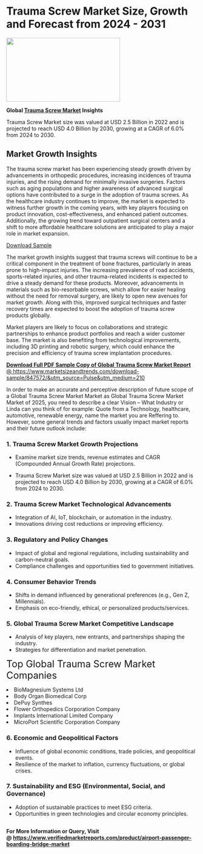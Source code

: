 <H1>Trauma Screw Market Size, Growth and Forecast from 2024 - 2031</H1><img class="aligncenter size-medium wp-image-584254" src="https://thirdeyenews.in/wp-content/uploads/2024/09/Global-Market-Research-300x168.jpeg" alt="" width="300" height="168" /><p><strong>Global&nbsp;<a href="https://www.marketsizeandtrends.com/download-sample/847572/&amp;utm_source=Pulse&amp;utm_medium=210">Trauma Screw Market</a> Insights</strong></p><p>Trauma Screw Market size was valued at USD 2.5 Billion in 2022 and is projected to reach USD 4.0 Billion by 2030, growing at a CAGR of 6.0% from 2024 to 2030.</p><p><h2>Market Growth Insights</h2> <p>The trauma screw market has been experiencing steady growth driven by advancements in orthopedic procedures, increasing incidences of trauma injuries, and the rising demand for minimally invasive surgeries. Factors such as aging populations and higher awareness of advanced surgical options have contributed to a surge in the adoption of trauma screws. As the healthcare industry continues to improve, the market is expected to witness further growth in the coming years, with key players focusing on product innovation, cost-effectiveness, and enhanced patient outcomes. Additionally, the growing trend toward outpatient surgical centers and a shift to more affordable healthcare solutions are anticipated to play a major role in market expansion.</p> <p><a href="#">Download Sample</a></p> <p>The market growth insights suggest that trauma screws will continue to be a critical component in the treatment of bone fractures, particularly in areas prone to high-impact injuries. The increasing prevalence of road accidents, sports-related injuries, and other trauma-related incidents is expected to drive a steady demand for these products. Moreover, advancements in materials such as bio-resorbable screws, which allow for easier healing without the need for removal surgery, are likely to open new avenues for market growth. Along with this, improved surgical techniques and faster recovery times are expected to boost the adoption of trauma screw products globally.</p> <p>Market players are likely to focus on collaborations and strategic partnerships to enhance product portfolios and reach a wider customer base. The market is also benefiting from technological improvements, including 3D printing and robotic surgery, which could enhance the precision and efficiency of trauma screw implantation procedures.</p> <p><a href="#"></p><p><span class=""><strong>Download Full PDF Sample Copy of Global Trauma Screw Market Report</strong> @ <a href="https://www.marketsizeandtrends.com/download-sample/847572/&amp;utm_source=Pulse&amp;utm_medium=210" target="_blank">https://www.marketsizeandtrends.com/download-sample/847572/&amp;utm_source=Pulse&amp;utm_medium=210</a></span></p><p>In order to make an accurate and perceptive description of future scope of a Global&nbsp;Trauma Screw Market Market as Global&nbsp;Trauma Screw Market Market of 2025, you need to describe a clear Vision &ndash; What Industry or Linda can you think of for example: Quote from a Technology, healthcare, automotive, renewable energy, name the market you are Reffering to. However, some general trends and factors usually impact market reports and their future outlook include:</p><h3>1.&nbsp;<strong>Trauma Screw Market Growth Projections</strong></h3><ul><li>Examine market size trends, revenue estimates and CAGR (Compounded Annual Growth Rate) projections.</li><li><p>Trauma Screw Market size was valued at USD 2.5 Billion in 2022 and is projected to reach USD 4.0 Billion by 2030, growing at a CAGR of 6.0% from 2024 to 2030.</p></li></ul><h3>2.&nbsp;<strong>Trauma Screw Market Technological Advancements</strong></h3><ul><li>Integration of AI, IoT, blockchain, or automation in the industry.</li><li>Innovations driving cost reductions or improving efficiency.</li></ul><h3>3.&nbsp;<strong>Regulatory and Policy Changes</strong></h3><ul><li>Impact of global and regional regulations, including sustainability and carbon-neutral goals.</li><li>Compliance challenges and opportunities tied to government initiatives.</li></ul><h3>4.&nbsp;<strong>Consumer Behavior Trends</strong></h3><ul><li>Shifts in demand influenced by generational preferences (e.g., Gen Z, Millennials).</li><li>Emphasis on eco-friendly, ethical, or personalized products/services.</li></ul><h3>5.&nbsp;<strong>Global Trauma Screw Market Competitive Landscape</strong></h3><ul><li>Analysis of key players, new entrants, and partnerships shaping the industry.</li><li>Strategies for differentiation and market penetration.</li></ul><p data-pm-slice="1 1 []"><span style="color: inherit; font-family: inherit; font-size: 25px;">Top Global Trauma Screw Market Companies</span></p><div class="" data-test-id=""><p><li>BioMagnesium Systems Ltd</li><li> Body Organ Biomedical Corp</li><li> DePuy Synthes</li><li> Flower Orthopedics Corporation Company</li><li> Implants International Limited Company</li><li> MicroPort Scientific Corporation Company</li></p></div><h3>6.&nbsp;<strong>Economic and Geopolitical Factors</strong></h3><ul><li>Influence of global economic conditions, trade policies, and geopolitical events.</li><li>Resilience of the market to inflation, currency fluctuations, or global crises.</li></ul><h3>7.&nbsp;<strong>Sustainability and ESG (Environmental, Social, and Governance)</strong></h3><ul><li>Adoption of sustainable practices to meet ESG criteria.</li><li>Opportunities in green technologies and circular economy principles.</li></ul><h2><strong style="font-size: 14px;">For More Information or Query, Visit @&nbsp;</strong><a style="background-color: #ffffff; font-size: 14px;" href="https://www.marketsizeandtrends.com/report/trauma-screw-market/" target="_blank">https://www.verifiedmarketreports.com/product/airport-passenger-boarding-bridge-market</a></h2>
